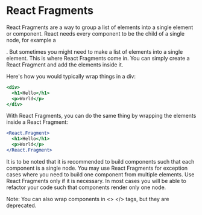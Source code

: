 # React Fragments

React Fragments are a way to group a list of elements into a single element or component. React needs every component to be the child of a single node, for example a <div>. But sometimes you might need to make a list of elements into a single element. This is where React Fragments come in. You can simply create a React Fragment and add the elements inside it.

Here's how you would typically wrap things in a div:

```jsx
<div>
  <h1>Hello</h1>
  <p>World</p>
</div>
```

With React Fragments, you can do the same thing by wrapping the elements inside a React Fragment:

```jsx
<React.Fragment>
  <h1>Hello</h1>
  <p>World</p>
</React.Fragment>
```

It is to be noted that it is recommended to build components such that each component is a single node. You may use React Fragments for exception cases where you need to build one component from multiple elements. Use React Fragments only if it is necessary. In most cases you will be able to refactor your code such that components render only one node.

Note: You can also wrap components in <> </> tags, but they are deprecated.
